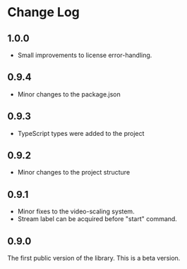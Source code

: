# Change Log


## 1.0.0

- Small improvements to license error-handling.


## 0.9.4

- Minor changes to the package.json

## 0.9.3

- TypeScript types were added to the project

## 0.9.2

- Minor changes to the project structure

## 0.9.1

- Minor fixes to the video-scaling system. 
- Stream label can be acquired before "start" command.

## 0.9.0

The first public version of the library. This is a beta version.

